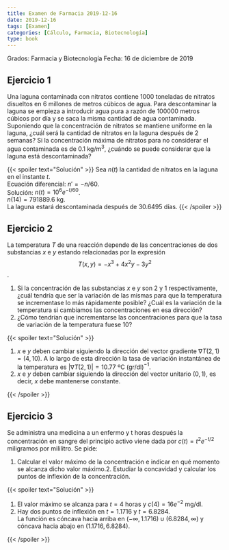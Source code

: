 ```yaml
---
title: Examen de Farmacia 2019-12-16
date: 2019-12-16
tags: [Examen]
categories: [Cálculo, Farmacia, Biotecnología]
type: book
---
```


Grados: Farmacia y Biotecnología 
Fecha: 16 de diciembre de 2019

## Ejercicio 1

Una laguna contaminada con nitratos contiene 1000 toneladas de nitratos disueltos en 6 millones de metros cúbicos de agua.
Para descontaminar la laguna se empieza a introducir agua pura a razón de 100000 metros cúbicos por día y se saca la misma cantidad de agua contaminada.
Suponiendo que la concentración de nitratos se mantiene uniforme en la laguna, ¿cuál será la cantidad de nitratos en la laguna después de 2 semanas?
Si la concentración máxima de nitratos para no considerar el agua contaminada es de $0.1$ kg/m$^3$, ¿cuándo se puede considerar que la laguna está descontaminada?

{{< spoiler text="Solución" >}}
Sea $n(t)$ la cantidad de nitratos en la laguna en el instante $t$.  
Ecuación diferencial: $n'=-n/60$.  
Solución: $n(t)=10^6 e^{-t/60}$.  
$n(14)=791889.6$ kg.  
La laguna estará descontaminada después de $30.6495$ días.
{{< /spoiler >}}

## Ejercicio 2

La temperatura $T$ de una reacción depende de las concentraciones de dos substancias $x$ e $y$ estando relacionadas por la expresión $$T(x,y)=-x^3+4x^2y-3y^2$$.

1. Si la concentración de las substancias $x$ e $y$ son 2 y 1 respectivamente, ¿cuál tendría que ser la variación de las mismas para que la temperatura se incrementase lo más rápidamente posible? ¿Cuál es la variación de la temperatura si cambiamos las concentraciones en esa dirección?
2. ¿Cómo tendrían que incrementarse las concentraciones para que la tasa de variación de la temperatura fuese 10?

{{< spoiler text="Solución" >}}

1. $x$ e $y$ deben cambiar siguiendo la dirección del vector gradiente $\nabla T(2,1) = (4, 10)$. A lo largo de esta dirección la tasa de variación instantánea de la temperatura es $|\nabla T(2,1)|=10.77$ ºC (gr/dl)$^{-1}$.
2. $x$ e $y$ deben cambiar siguiendo la dirección del vector unitario $(0, 1)$, es decir, $x$ debe mantenerse constante.

{{< /spoiler >}}

## Ejercicio 3

Se administra una medicina a un enfermo y t horas después la concentración en sangre del principio activo viene dada por $c(t) = t^2e^{-t/2}$ miligramos por mililitro.
Se pide:

1. Calcular el valor máximo de la concentración e indicar en qué momento se alcanza dicho valor máximo.2. Estudiar la concavidad y calcular los puntos de inflexión de la concentración.

{{< spoiler text="Solución" >}}

1. El valor máximo se alcanza para $t=4$ horas y $c(4)=16e^{-2}$ mg/dl.
2. Hay dos puntos de inflexión en $t=1.1716$ y $t=6.8284$.  
La función es cóncava hacia arriba en $(-\infty, 1.1716) \cup (6.8284, \infty)$ y cóncava hacia abajo en $(1.1716, 6.8284)$.

{{< /spoiler >}}
